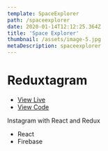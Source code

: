 ```yaml
---
template: SpaceExplorer
path: /spaceexplorer
date: 2020-01-14T12:12:25.364Z
title: 'Space Explorer'
thumbnail: /assets/image-5.jpg
metaDescription: spaceexplorer
---
```

# Reduxtagram

- [View Live](https://catch-of-the-day-by-dhausser.netlify.app/)
- [View Code](https://github.com/dhausser/catch-of-the-day/)

Instagram with React and Redux

- React
- Firebase